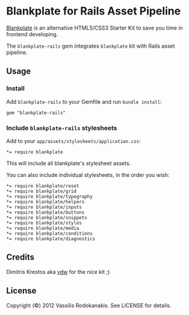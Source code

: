 # Blankplate for Rails Asset Pipeline

[Blankplate](https://github.com/vdw/BlankPlate) is an alternative HTML5/CSS3 Starter Kit to save you time in frontend developing.

The `blankplate-rails` gem integrates `blankplate` kit with Rails asset pipeline.

## Usage

### Install

Add `blankplate-rails` to your Gemfile and run `bundle install`:

    gem "blankplate-rails"

### Include `blankplate-rails` stylesheets

Add to your `app/assets/stylesheets/application.css`:

    *= require blankplate

This will include all blankplate's stylesheet assets.

You can also include individual stylesheets, in the order you wish:

    *= require blankplate/reset
    *= require blankplate/grid
    *= require blankplate/typography
    *= require blankplate/helpers
    *= require blankplate/inputs
    *= require blankplate/buttons
    *= require blankplate/snippets
    *= require blankplate/styles
    *= require blankplate/media
    *= require blankplate/conditions
    *= require blankplate/diagnostics

## Credits

Dimitris Krestos aka [vdw](https://github.com/vdw) for the nice kit ;)

## License

Copyright (©) 2012 Vassilis Rodokanakis. See LICENSE for details.